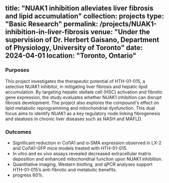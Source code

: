 title: "NUAK1 inhibition alleviates liver fibrosis and lipid accumulation"
collection: projects
type: "Basic Research"
permalink: /projects/NUAK1-inhibition-in-liver-fibrosis
venue: "Under the supervision of Dr. Herbert Gaisano, Department of Physiology, University of Toronto"
date: 2024-04-01
location: "Toronto, Ontario"
---

### Purposes ###
This project investigates the therapeutic potential of HTH-01-015, a selective NUAK1 inhibitor, in mitigating liver fibrosis and hepatic lipid accumulation. By targeting hepatic stellate cell (HSC) activation and fibrotic gene expression, the study evaluates whether NUAK1 inhibition can disrupt fibrosis development. The project also explores the compound's effect on lipid metabolic reprogramming and mitochondrial dysfunction. This dual focus aims to identify NUAK1 as a key regulatory node linking fibrogenesis and steatosis in chronic liver diseases such as NASH and MAFLD.

### Outcomes ###
- Significant reduction in Col1A1 and α-SMA expression observed in LX-2 and Col1A1-GFP mice models treated with HTH-01-015.
- In vitro and ex vivo assays revealed decreased extracellular matrix deposition and enhanced mitochondrial function upon NUAK1 inhibition.
- Quantitative imaging, Western blotting, and qPCR analyses support HTH-01-015’s anti-fibrotic and metabolic benefits.
- progress 60%.
